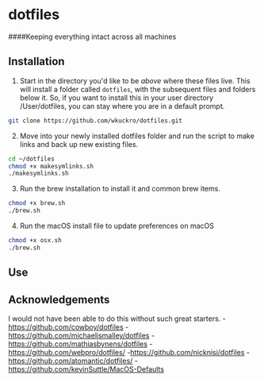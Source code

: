 # dotfiles

####Keeping everything intact across all machines

## Installation

1. Start in the directory you'd like to be _above_ where these files live. This will install a folder called `dotfiles`, with the subsequent files and folders below it. So, if you want to install this in your user directory /User/dotfiles, you can stay where you are in a default prompt.

```bash
git clone https://github.com/wkuckro/dotfiles.git
```

2. Move into your newly installed dotfiles folder and run the script to make links and back up new existing files.

```bash
cd ~/dotfiles
chmod +x makesymlinks.sh
./makesymlinks.sh
```

3. Run the brew installation to install it and common brew items.

```bash
chmod +x brew.sh
./brew.sh
```

4. Run the macOS install file to update preferences on macOS

```bash
chmod +x osx.sh
./brew.sh
```
## Use


## Acknowledgements
I would not have been able to do this without such great starters.
-https://github.com/cowboy/dotfiles
-https://github.com/michaeljsmalley/dotfiles
-https://github.com/mathiasbynens/dotfiles
-https://github.com/webpro/dotfiles/
-https://github.com/nicknisi/dotfiles
-https://github.com/atomantic/dotfiles/
-https://github.com/kevinSuttle/MacOS-Defaults
